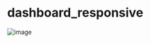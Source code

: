 # dashboard_responsive
![image](https://user-images.githubusercontent.com/93767832/151433236-89b29f64-48a9-4fdc-850a-c308365b81e3.png)

